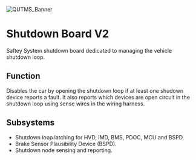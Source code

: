 ![QUTMS_Banner](https://raw.githubusercontent.com/Technosasquach/QUTMS_Master/master/src/qutmsBanner.jpg)
# Shutdown Board V2
Saftey System shutdown board dedicated to managing the vehicle shutdown loop.

## Function
Disables the car by opening the shutdown loop if at least one shudown device reports a fault. It also reports which devices are open circuit in the shutdown loop using sense wires in the wiring harness.

## Subsystems
* Shutdown loop latching for HVD, IMD, BMS, PDOC, MCU and BSPD.
* Brake Sensor Plausibility Device (BSPD).
* Shutdown node sensing and reporting.
